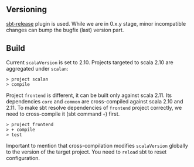 ## Versioning

[sbt-release](https://github.com/sbt/sbt-release) plugin is used. While we are in 0.x.y stage, minor incompatible changes can bump the bugfix (last) version part.

## Build

Current `scalaVersion` is set to 2.10. Projects targeted to scala 2.10 are
aggregated under `scalan`:

    > project scalan
    > compile

Project `frontend` is different, it can be built only against scala 2.11. Its
dependencies `core` and `common` are cross-compiled against scala 2.10 and
2.11. To make sbt resolve dependencies of `frontend` project correctly, we need
to cross-compile it (sbt command `+`) first.

    > project frontend
    > + compile
    > test

Important to mention that cross-compilation modifies `scalaVersion` globally to
the version of the target project. You need to `reload` sbt to reset
configuration.
